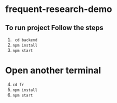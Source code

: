 # frequent-research-demo

## To run project Follow the steps
1. ``` cd backend```
2. ``` npm install ```
3. ``` npm start ```
# Open another terminal 
4. ```cd fr```
5. ```npm install ```
6. ```npm start```
